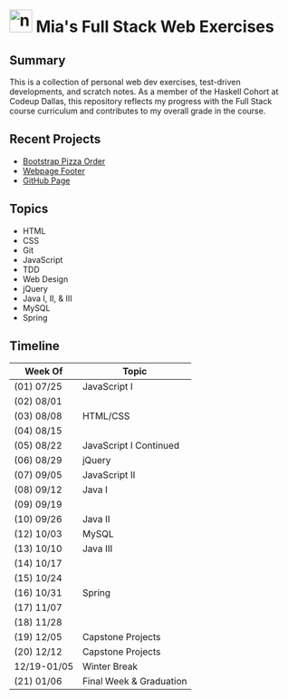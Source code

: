 # <img src="https://199lj33nqk3p88xz03dvn481-wpengine.netdna-ssl.com/wp-content/uploads/2021/06/webdev_icon.png" alt="nodejs" width="40" height="40"/>  Mia's Full Stack Web Exercises

## Summary
This is a collection of personal web dev exercises, test-driven developments, and scratch notes. As a member of the Haskell Cohort at Codeup Dallas, this repository reflects my progress with the Full Stack course curriculum and contributes to my overall grade in the course.

## Recent Projects
- [Bootstrap Pizza Order](https://htmlpreview.github.io/?https://github.com/miamija7/codeup-web-exercises/blob/main/html/order-pizza.html)
- [Webpage Footer](https://htmlpreview.github.io/?https://github.com/miamija7/codeup-web-exercises/blob/main/html/flexbox-footer.html)
- [GitHub Page](https://htmlpreview.github.io/?https://github.com/miamija7/codeup-web-exercises/blob/main/html/github.html)

## Topics
- HTML
- CSS
- Git
- JavaScript
- TDD
- Web Design
- jQuery
- Java I, II, & III
- MySQL
- Spring


## Timeline

| Week Of    | Topic                      |
|------------|----------------------------|
| (01) 07/25 | JavaScript I               |
| (02) 08/01 |                            |
| (03) 08/08 | HTML/CSS                   |
| (04) 08/15 |                            |
| (05) 08/22 | JavaScript I Continued     |
| (06) 08/29 | jQuery                     |
| (07) 09/05 | JavaScript II              |
| (08) 09/12 | Java I                     |
| (09) 09/19 |                            |
| (10) 09/26 | Java II                    |
| (12) 10/03 | MySQL                      |
| (13) 10/10 | Java III                   |
| (14) 10/17 |                            |
| (15) 10/24 |                            |
| (16) 10/31 | Spring                     |
| (17) 11/07 |                            |
| (18) 11/28 |                            |
| (19) 12/05 | Capstone Projects          |
| (20) 12/12 | Capstone Projects          |
| 12/19-01/05| Winter Break               |
| (21) 01/06 | Final Week & Graduation    |
